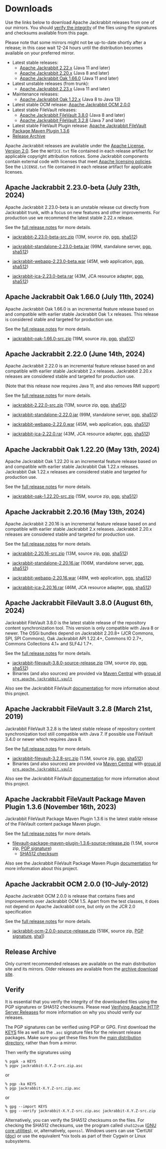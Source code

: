 <!--
   Licensed to the Apache Software Foundation (ASF) under one or more
   contributor license agreements.  See the NOTICE file distributed with
   this work for additional information regarding copyright ownership.
   The ASF licenses this file to You under the Apache License, Version 2.0
   (the "License"); you may not use this file except in compliance with
   the License.  You may obtain a copy of the License at

       https://www.apache.org/licenses/LICENSE-2.0

   Unless required by applicable law or agreed to in writing, software
   distributed under the License is distributed on an "AS IS" BASIS,
   WITHOUT WARRANTIES OR CONDITIONS OF ANY KIND, either express or implied.
   See the License for the specific language governing permissions and
   limitations under the License.
-->

Downloads
=========

Use the links below to download Apache Jackrabbit releases from one of our
mirrors. You should [verify the integrity](#verify) of the files using
the signatures and checksums available from this page.

Please note that some mirrors might not be up-to-date shortly after a
release; in this case wait 12-24 hours until the distribution becomes available
on your preferred mirror.

* Latest stable releases:
    * [Apache Jackrabbit 2.22.x](#v2.22) (Java 11 and later)
    * [Apache Jackrabbit 2.20.x](#v2.20) (Java 8 and later)
    * [Apache Jackrabbit Oak 1.66.0](#latest) (Java 11 and later)
* Latest unstable releases (from trunk):
    * [Apache Jackrabbit 2.23.x](#v2.23) (Java 11 and later)
* Maintenance releases:
    * [Apache Jackrabbit Oak 1.22.x](#oak1.22) (Java 8 to Java 13)
* Latest stable OCM release: [Apache Jackrabbit OCM 2.0.0](#ocm)
* Latest stable FileVault releases:
    * [Apache Jackrabbit FileVault 3.8.0](#vlt) (Java 8 and later)
    * [Apache Jackrabbit FileVault 3.2.8](#vltjava7) (Java 7 and later)
* Latest stable FileVault Plugin release: [Apache Jackrabbit FileVault Package Maven Plugin 1.3.6](#vltplg)
* [Release Archive](#archive)

Apache Jackrabbit releases are available under the [Apache License, Version 2.0](https://www.apache.org/licenses/LICENSE-2.0).
See the `NOTICE.txt` file contained in each release artifact for applicable copyright attribution notices.
Some Jackrabbit components contain external code with licenses that meet [Apache licensing policies](https://www.apache.org/legal/resolved.html).
See the `LICENSE.txt` file contained in each release artifact for applicable licenses.




<a class='anchor' name='v2.23'></a>
Apache Jackrabbit 2.23.0-beta (July 23th, 2024)
-----------------------------------------------
Apache Jackrabbit 2.23.0-beta is an unstable release cut directly from
Jackrabbit trunk, with a focus on new features and other
improvements. For production use we recommend the latest stable 2.22.x
release.

See the [full release notes](https://downloads.apache.org/jackrabbit/2.23.0-beta/RELEASE-NOTES.txt) for more details.

* [jackrabbit-2.23.0-beta-src.zip](https://www.apache.org/dyn/closer.lua/jackrabbit/2.23.0-beta/jackrabbit-2.23.0-beta-src.zip)
    (13M, source zip, [pgp](https://downloads.apache.org/jackrabbit/2.23.0-beta/jackrabbit-2.23.0-beta-src.zip.asc), [sha512](https://downloads.apache.org/jackrabbit/2.23.0-beta/jackrabbit-2.23.0-beta-src.zip.sha512))

* [jackrabbit-standalone-2.23.0-beta.jar](https://www.apache.org/dyn/closer.lua/jackrabbit/2.23.0-beta/jackrabbit-standalone-2.23.0-beta.jar)
    (99M, standalone server, [pgp](https://downloads.apache.org/jackrabbit/2.23.0-beta/jackrabbit-standalone-2.23.0-beta.jar.asc), [sha512](https://downloads.apache.org/jackrabbit/2.23.0-beta/jackrabbit-standalone-2.23.0-beta.jar.sha512))

* [jackrabbit-webapp-2.23.0-beta.war](https://www.apache.org/dyn/closer.lua/jackrabbit/2.23.0-beta/jackrabbit-webapp-2.23.0-beta.war)
    (45M, web application, [pgp](https://downloads.apache.org/jackrabbit/2.23.0-beta/jackrabbit-webapp-2.23.0-beta.war.asc), [sha512](https://downloads.apache.org/jackrabbit/2.23.0-beta/jackrabbit-webapp-2.23.0-beta.war.sha512))

* [jackrabbit-jca-2.23.0-beta.rar](https://www.apache.org/dyn/closer.lua/jackrabbit/2.23.0-beta/jackrabbit-jca-2.23.0-beta.rar)
    (43M, JCA resource adapter, [pgp](https://downloads.apache.org/jackrabbit/2.23.0-beta/jackrabbit-jca-2.23.0-beta.rar.asc), [sha512](https://downloads.apache.org/jackrabbit/2.23.0-beta/jackrabbit-jca-2.23.0-beta.rar.sha512))





<a class='anchor' name='latest'></a>
Apache Jackrabbit Oak 1.66.0 (July 11th, 2024)
----------------------------------------------
Apache Jackrabbit Oak 1.66.0 is an incremental feature release based
on and compatible with earlier stable Jackrabbit Oak 1.x
releases. This release is considered stable and targeted for
production use.

See the [full release notes](https://downloads.apache.org/jackrabbit/oak/1.66.0/RELEASE-NOTES.txt) for more details.

* [jackrabbit-oak-1.66.0-src.zip](https://www.apache.org/dyn/closer.lua/jackrabbit/oak/1.66.0/jackrabbit-oak-1.66.0-src.zip)
    (19M, source zip, [pgp](https://downloads.apache.org/jackrabbit/oak/1.66.0/jackrabbit-oak-1.66.0-src.zip.asc), [sha512](https://downloads.apache.org/jackrabbit/oak/1.66.0/jackrabbit-oak-1.66.0-src.zip.sha512))




<a class='anchor' name='v2.22'></a>
Apache Jackrabbit 2.22.0 (June 14th, 2024)
------------------------------------------
Apache Jackrabbit 2.22.0 is an incremental feature release based on
and compatible with earlier stable Jackrabbit 2.x releases. Jackrabbit
2.20.x releases are considered stable and targeted for production use.

(Note that this release now requires Java 11, and also removes RMI support)

See the [full release notes](https://downloads.apache.org/jackrabbit/2.22.0/RELEASE-NOTES.txt) for more details.

* [jackrabbit-2.22.0-src.zip](https://www.apache.org/dyn/closer.lua/jackrabbit/2.22.0/jackrabbit-2.22.0-src.zip)
    (13M, source zip, [pgp](https://downloads.apache.org/jackrabbit/2.22.0/jackrabbit-2.22.0-src.zip.asc), [sha512](https://downloads.apache.org/jackrabbit/2.22.0/jackrabbit-2.22.0-src.zip.sha512))

* [jackrabbit-standalone-2.22.0.jar](https://www.apache.org/dyn/closer.lua/jackrabbit/2.22.0/jackrabbit-standalone-2.22.0.jar)
    (99M, standalone server, [pgp](https://downloads.apache.org/jackrabbit/2.22.0/jackrabbit-standalone-2.22.0.jar.asc), [sha512](https://downloads.apache.org/jackrabbit/2.22.0/jackrabbit-standalone-2.22.0.jar.sha512))

* [jackrabbit-webapp-2.22.0.war](https://www.apache.org/dyn/closer.lua/jackrabbit/2.22.0/jackrabbit-webapp-2.22.0.war)
    (45M, web application, [pgp](https://downloads.apache.org/jackrabbit/2.22.0/jackrabbit-webapp-2.22.0.war.asc), [sha512](https://downloads.apache.org/jackrabbit/2.22.0/jackrabbit-webapp-2.22.0.war.sha512))

* [jackrabbit-jca-2.22.0.rar](https://www.apache.org/dyn/closer.lua/jackrabbit/2.22.0/jackrabbit-jca-2.22.0.rar)
    (43M, JCA resource adapter, [pgp](https://downloads.apache.org/jackrabbit/2.22.0/jackrabbit-jca-2.22.0.rar.asc), [sha512](https://downloads.apache.org/jackrabbit/2.22.0/jackrabbit-jca-2.22.0.rar.sha512))




<a class='anchor' name='oak1.22'></a>
Apache Jackrabbit Oak 1.22.20 (May 13th, 2024)
------------------------------------------------
Apache Jackrabbit Oak 1.22.20 is an incremental feature release based on
and compatible with earlier stable Jackrabbit Oak 1.22.x
releases. Jackrabbit Oak 1.22.x releases are considered stable and
targeted for production use.

See the [full release notes](https://www.apache.org/dist/jackrabbit/oak/1.22.20/RELEASE-NOTES.txt) for more details.

* [jackrabbit-oak-1.22.20-src.zip](https://www.apache.org/dyn/closer.lua/jackrabbit/oak/1.22.20/jackrabbit-oak-1.22.20-src.zip)
  (15M, source zip, [pgp](https://www.apache.org/dist/jackrabbit/oak/1.22.20/jackrabbit-oak-1.22.20-src.zip.asc), [sha512](https://www.apache.org/dist/jackrabbit/oak/1.22.20/jackrabbit-oak-1.22.20-src.zip.sha512))



<a class='anchor' name='v2.20'></a>
Apache Jackrabbit 2.20.16 (May 13th, 2024)
------------------------------------------
Apache Jackrabbit 2.20.16 is an incremental feature release based on
and compatible with earlier stable Jackrabbit 2.x releases. Jackrabbit
2.20.x releases are considered stable and targeted for production use.

See the [full release notes](https://downloads.apache.org/jackrabbit/2.20.16/RELEASE-NOTES.txt) for more details.

* [jackrabbit-2.20.16-src.zip](https://www.apache.org/dyn/closer.lua/jackrabbit/2.20.16/jackrabbit-2.20.16-src.zip)
    (13M, source zip, [pgp](https://downloads.apache.org/jackrabbit/2.20.16/jackrabbit-2.20.16-src.zip.asc), [sha512](https://downloads.apache.org/jackrabbit/2.20.16/jackrabbit-2.20.16-src.zip.sha512))

* [jackrabbit-standalone-2.20.16.jar](https://www.apache.org/dyn/closer.lua/jackrabbit/2.20.16/jackrabbit-standalone-2.20.16.jar)
    (106M, standalone server, [pgp](https://downloads.apache.org/jackrabbit/2.20.16/jackrabbit-standalone-2.20.16.jar.asc), [sha512](https://downloads.apache.org/jackrabbit/2.20.16/jackrabbit-standalone-2.20.16.jar.sha512))

* [jackrabbit-webapp-2.20.16.war](https://www.apache.org/dyn/closer.lua/jackrabbit/2.20.16/jackrabbit-webapp-2.20.16.war)
    (48M, web application, [pgp](https://downloads.apache.org/jackrabbit/2.20.16/jackrabbit-webapp-2.20.16.war.asc), [sha512](https://downloads.apache.org/jackrabbit/2.20.16/jackrabbit-webapp-2.20.16.war.sha512))

* [jackrabbit-jca-2.20.16.rar](https://www.apache.org/dyn/closer.lua/jackrabbit/2.20.16/jackrabbit-jca-2.20.16.rar)
    (46M, JCA resource adapter, [pgp](https://downloads.apache.org/jackrabbit/2.20.16/jackrabbit-jca-2.20.16.rar.asc), [sha512](https://downloads.apache.org/jackrabbit/2.20.16/jackrabbit-jca-2.20.16.rar.sha512))




<a class='anchor' name='vlt'></a>
Apache Jackrabbit FileVault 3.8.0 (August 6th, 2024)
------------------------------------------------------
Jackrabbit FileVault 3.8.0 is the latest stable release of the repository content synchronization tool. This version is only compatible with Java 8 or newer. The OSGi bundles depend on Jackrabbit 2.20.8+ (JCR Commons, SPI, SPI Commons), Oak Jackrabbit API 1.22.4+, Commons IO 2.7+, Commons Collections 4.1+ and SLF4J 1.7+.

See the [full release notes](https://downloads.apache.org/jackrabbit/filevault/3.8.0/RELEASE-NOTES.txt) for more details.

* [jackrabbit-filevault-3.8.0-source-release.zip](https://www.apache.org/dyn/closer.lua/jackrabbit/filevault/3.8.0/jackrabbit-filevault-3.8.0-source-release.zip)
    (3M, source zip, [pgp](https://downloads.apache.org/jackrabbit/filevault/3.8.0/jackrabbit-filevault-3.8.0-source-release.zip.asc), [sha512](https://downloads.apache.org/jackrabbit/filevault/3.8.0/jackrabbit-filevault-3.8.0-source-release.zip.sha512))
* Binaries (and also sources) are provided via [Maven Central](https://central.sonatype.org/) with [group id `org.apache.jackrabbit.vault`](https://repo1.maven.org/maven2/org/apache/jackrabbit/vault/)

Also see the Jackrabbit FileVault [documentation](/filevault/index.html) for more information about this project.




<a class='anchor' name='vltjava7'></a>
Apache Jackrabbit FileVault 3.2.8 (March 21st, 2019)
--------------------------------------------------
Jackrabbit FileVault 3.2.8 is the latest stable release of repository content synchronization tool still compatible with Java 7. If possible use FileVault 3.4.0 or newer which requires Java 8.

See the [full release notes](https://downloads.apache.org/jackrabbit/filevault/3.2.8/RELEASE-NOTES.txt) for more details.

* [jackrabbit-filevault-3.2.8-src.zip](https://www.apache.org/dyn/closer.lua/jackrabbit/filevault/3.2.8/jackrabbit-filevault-3.2.8-src.zip)
    (1.5M, source zip, [pgp](https://downloads.apache.org/jackrabbit/filevault/3.2.8/jackrabbit-filevault-3.2.8-src.zip.asc), [sha512](https://downloads.apache.org/jackrabbit/filevault/3.2.8/jackrabbit-filevault-3.2.8-src.zip.sha512))
* Binaries (and also sources) are provided via [Maven Central](https://central.sonatype.org/) with [group id `org.apache.jackrabbit.vault`](https://repo1.maven.org/maven2/org/apache/jackrabbit/vault/)

Also see the Jackrabbit FileVault [documentation](/filevault/index.html) for more information about this project.




<a class='anchor' name='vltplg'></a>
Apache Jackrabbit FileVault Package Maven Plugin 1.3.6 (November 16th, 2023)
------------------------------------------------------------------------
Jackrabbit FileVault Package Maven Plugin 1.3.6 is the latest stable release of the FileVault content package Maven plugin.

See the [full release notes](https://downloads.apache.org/jackrabbit/filevault-package-maven-plugin/1.3.6/RELEASE-NOTES.md) for more details.

* [filevault-package-maven-plugin-1.3.6-source-release.zip](https://www.apache.org/dyn/closer.lua/jackrabbit/filevault-package-maven-plugin/1.3.6/filevault-package-maven-plugin-1.3.6-source-release.zip)
    (1.5M, source zip, [PGP signature](https://downloads.apache.org/jackrabbit/filevault-package-maven-plugin/1.3.6/filevault-package-maven-plugin-1.3.6-source-release.zip.asc))
    * [SHA512 checksum](https://downloads.apache.org/jackrabbit/filevault-package-maven-plugin/1.3.6/filevault-package-maven-plugin-1.3.6-source-release.zip.sha512)

Also see the Jackrabbit FileVault Package Maven Plugin [documentation](/filevault-package-maven-plugin/index.html) for more information about this project.




<a class='anchor' name='ocm'></a>
Apache Jackrabbit OCM 2.0.0 (10-July-2012)
------------------------------------------
Apache Jackrabbit OCM 2.0.0  is release that contains fixes and improvements over Jackrabbit OCM 1.5.
Apart from the test classes, it does not depend on Apache Jackrabbit core, but only on the JCR 2.0 specification

See the [full release notes](https://downloads.apache.org/jackrabbit/ocm/2.0.0/RELEASE-NOTES.txt) for more details.

* [jackrabbit-ocm-2.0.0-source-release.zip](https://www.apache.org/dyn/closer.lua/jackrabbit/ocm/2.0.0/jackrabbit-ocm-2.0.0-source-release.zip)
    (518K, source zip, [PGP signature](https://downloads.apache.org/jackrabbit/ocm/2.0.0/jackrabbit-ocm-2.0.0-source-release.zip.asc), [sha1](https://downloads.apache.org/jackrabbit/ocm/2.0.0/jackrabbit-ocm-2.0.0-source-release.zip.sha1))


<a class='anchor' name='archive'></a>
Release Archive
---------------
Only current recommended releases are available on the main distribution
site and its mirrors. Older releases are available from the [archive download site](http://archive.apache.org/dist/jackrabbit/).


<a class='anchor' name='verify'></a>
Verify
------

It is essential that you verify the integrity of the downloaded files using the PGP signatures or SHA512 checksums.
Please read [Verifying Apache HTTP Server Releases](http://httpd.apache.org/dev/verification.html) for more information
on why you should verify our releases.

The PGP signatures can be verified using PGP or GPG. First download the [KEYS](https://downloads.apache.org/jackrabbit/KEYS)
file as well as the `.asc` signature files for the relevant release packages. Make sure you get these files from
the [main distribution directory](https://downloads.apache.org/jackrabbit/), rather than from a mirror.

Then verify the signatures using

    % pgpk -a KEYS
    % pgpv jackrabbit-X.Y.Z-src.zip.asc

or

    % pgp -ka KEYS
    % pgp jackrabbit-X.Y.Z-src.zip.asc

or

    % gpg --import KEYS
    % gpg --verify jackrabbit-X.Y.Z-src.zip.asc jackrabbit-X.Y.Z-src.zip


Alternatively, you can verify the SHA512 checksums on the files. For checking the SHA512 checksums, use the program
called `sha512sum` ([GNU core utilities](http://www.gnu.org/software/coreutils/)), or, alternatively, `openssl`.
Windows users can use 'CertUtil` ([doc](https://docs.microsoft.com/en-us/windows-server/administration/windows-commands/certutil))
or use the equivalent *nix tools as part of their Cygwin or Linux subsystems.
